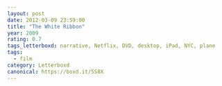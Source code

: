 ```yaml
---
layout: post 
date: 2012-03-09 23:59:00
title: "The White Ribbon"
year: 2009
rating: 0.7
tags_letterboxd: narrative, Netflix, DVD, desktop, iPad, NYC, plane
tags:
  - film
category: Letterboxd
canonical: https://boxd.it/5S8X
---
```

